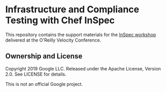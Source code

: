 Infrastructure and Compliance Testing with Chef InSpec
================================================================================

This repository contains the support materials for the [InSpec workshop]
delivered at the O'Reilly Velocity Conference.

[InSpec workshop]: https://conferences.oreilly.com/velocity/vl-ca/public/schedule/detail/78250

Ownership and License
--------------------------------------------------------------------------------

Copyright 2019 Google LLC. Released under the Apache License, Version 2.0. See
LICENSE for details.

This is not an official Google project.
